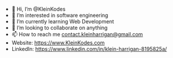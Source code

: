 - 👋 Hi, I’m @KleinKodes
- 👀 I’m interested in software engineering
- 🌱 I’m currently learning Web Development
- 💞️ I’m looking to collaborate on anything
- 📫 How to reach me contact.kleinharrigan@gmail.com
- Website: https://www.KleinKodes.com
- LinkedIn: https://www.linkedin.com/in/klein-harrigan-8195825a/

<!---
Klein-Kodes/Klein-Kodes is a ✨ special ✨ repository because its `README.md` (this file) appears on your GitHub profile.
You can click the Preview link to take a look at your changes.
--->

